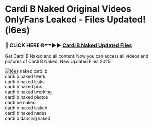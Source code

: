 # Cardi B Naked Original Videos 0nlyFans Leaked - Files Updated! (i6es)

<h3>🔴 CLICK HERE 🌐==►► <a href="https://tinyurl.com/yckcrads" rel="nofollow">Cardi B Naked Updated Files</a></h3>

Get Cardi B Naked and all content. Now you can access all videos and pictures of Cardi B Naked. New Updated Files 2025!

[![i6es](https://i.imgur.com/hpKpOFt.gif)](https://tinyurl.com/yckcrads)
naked cardi b<br>
cardi b naked twerk<br>
cardi b naked leaks<br>
cardi b naked pics<br>
cardi b naked twerking<br>
cardi b naked photos<br>
cardi be naked<br>
cardi b naked leaked<br>
cardi b naked nudes<br>
cardi b dancing naked